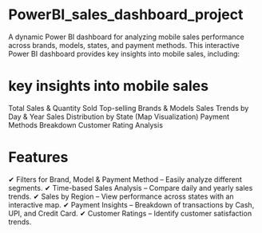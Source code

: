 # PowerBI_sales_dashboard_project
A dynamic Power BI dashboard for analyzing mobile sales performance across brands, models, states, and payment methods.
This interactive Power BI dashboard provides key insights into mobile sales, including:
# key insights into mobile sales
Total Sales & Quantity Sold 
Top-selling Brands & Models 
Sales Trends by Day & Year 
Sales Distribution by State (Map Visualization)
Payment Methods Breakdown 
Customer Rating Analysis
# Features
✔ Filters for Brand, Model & Payment Method – Easily analyze different segments.
✔ Time-based Sales Analysis – Compare daily and yearly sales trends.
✔ Sales by Region – View performance across states with an interactive map.
✔ Payment Insights – Breakdown of transactions by Cash, UPI, and Credit Card.
✔ Customer Ratings – Identify customer satisfaction trends.

